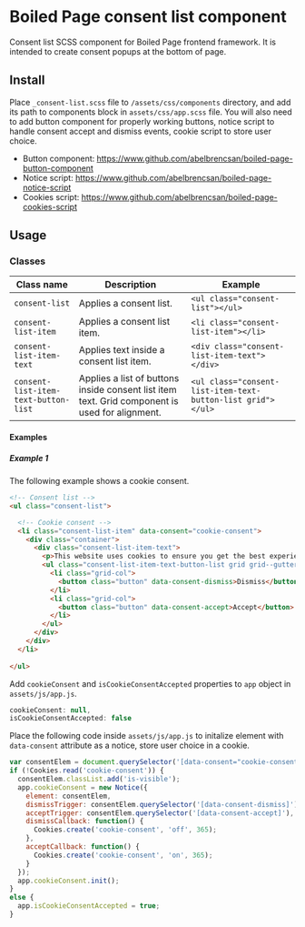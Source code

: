 # Boiled Page consent list component

Consent list SCSS component for Boiled Page frontend framework. It is intended to create consent popups at the bottom of page.

## Install

Place `_consent-list.scss` file to `/assets/css/components` directory, and add its path to components block in `assets/css/app.scss` file. You will also need to add button component for properly working buttons, notice script to handle consent accept and dismiss events, cookie script to store user choice.

- Button component: <https://www.github.com/abelbrencsan/boiled-page-button-component>
- Notice script: <https://www.github.com/abelbrencsan/boiled-page-notice-script>
- Cookies script: <https://www.github.com/abelbrencsan/boiled-page-cookies-script>

## Usage

### Classes

Class name | Description | Example
---------- | ----------- | -------
`consent-list` | Applies a consent list. | `<ul class="consent-list"></ul>`
`consent-list-item` | Applies a consent list item. | `<li class="consent-list-item"></li>`
`consent-list-item-text` | Applies text inside a consent list item. | `<div class="consent-list-item-text"></div>`
`consent-list-item-text-button-list` | Applies a list of buttons inside consent list item text. Grid component is used for alignment. | `<ul class="consent-list-item-text-button-list grid"></ul>`

#### Examples

##### Example 1

The following example shows a cookie consent.

```html
<!-- Consent list -->
<ul class="consent-list">

  <!-- Cookie consent -->
  <li class="consent-list-item" data-consent="cookie-consent">
    <div class="container">
      <div class="consent-list-item-text">
        <p>This website uses cookies to ensure you get the best experience. Please read our <a href="#">privacy policy</a> for more details.</p>
        <ul class="consent-list-item-text-button-list grid grid--gutter grid--gutter--half grid--uniform grid--center">
          <li class="grid-col">
            <button class="button" data-consent-dismiss>Dismiss</button>
          </li>
          <li class="grid-col">
            <button class="button" data-consent-accept>Accept</button>
          </li>
        </ul>
      </div>
    </div>
  </li>
  
</ul>
```

Add `cookieConsent` and `isCookieConsentAccepted` properties to `app` object in `assets/js/app.js`.

```js
cookieConsent: null,
isCookieConsentAccepted: false
```

Place the following code inside `assets/js/app.js` to initalize element with `data-consent` attribute as a notice, store user choice in a cookie.

```js
var consentElem = document.querySelector('[data-consent="cookie-consent"]');
if (!Cookies.read('cookie-consent')) {
  consentElem.classList.add('is-visible');
  app.cookieConsent = new Notice({
    element: consentElem,
    dismissTrigger: consentElem.querySelector('[data-consent-dismiss]'),
    acceptTrigger: consentElem.querySelector('[data-consent-accept]'),
    dismissCallback: function() {
      Cookies.create('cookie-consent', 'off', 365);
    },
    acceptCallback: function() {
      Cookies.create('cookie-consent', 'on', 365);
    }
  });
  app.cookieConsent.init();
}
else {
  app.isCookieConsentAccepted = true;
}
```
